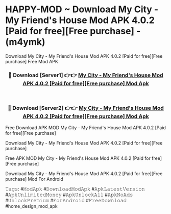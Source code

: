 # HAPPY-MOD ~ Download My City  - My Friend's House Mod APK 4.0.2 [Paid for free][Free purchase] - (m4ymk)
Download My City  - My Friend's House Mod APK 4.0.2 [Paid for free][Free purchase] Free Mod APK

<div align="center">
<h3>🔴 Download [Server1] 👉👉 <a href="https://apk-comot.site?title=My_City__-_My_Friend's_House_Mod_APK_4.0.2_[Paid_for_free][Free_purchase]">My City  - My Friend's House Mod APK 4.0.2 [Paid for free][Free purchase] Mod Apk</a></h3><br>

<h3>🔴 Download [Server2] 👉👉 <a href="https://apk-comot.site?title=My_City__-_My_Friend's_House_Mod_APK_4.0.2_[Paid_for_free][Free_purchase]">My City  - My Friend's House Mod APK 4.0.2 [Paid for free][Free purchase] Mod Apk</a></h3>
</div>


Free Download APK MOD My City  - My Friend's House Mod APK 4.0.2 [Paid for free][Free purchase]

Download My City  - My Friend's House Mod APK 4.0.2 [Paid for free][Free purchase] 

Free APK MOD My City  - My Friend's House Mod APK 4.0.2 [Paid for free][Free purchase] 

Download My City  - My Friend's House Mod APK 4.0.2 [Paid for free][Free purchase] Mod For Android

𝚃𝚊𝚐𝚜: #𝙼𝚘𝚍𝙰𝚙𝚔 #𝙳𝚘𝚠𝚗𝚕𝚘𝚊𝚍𝙼𝚘𝚍𝙰𝚙𝚔 #𝙰𝚙𝚔𝙻𝚊𝚝𝚎𝚜𝚝𝚅𝚎𝚛𝚜𝚒𝚘𝚗 #𝙰𝚙𝚔𝚄𝚗𝚕𝚒𝚖𝚒𝚝𝚎𝚍𝙼𝚘𝚗𝚎𝚢 #𝙰𝚙𝚔𝚄𝚗𝚕𝚘𝚌𝚔𝙰𝚕𝚕 #𝙰𝚙𝚔𝙽𝚘𝙰𝚍𝚜 #𝚄𝚗𝚕𝚘𝚌𝚔𝙿𝚛𝚎𝚖𝚒𝚞𝚖 #𝙵𝚘𝚛𝙰𝚗𝚍𝚛𝚘𝚒𝚍 #𝙵𝚛𝚎𝚎𝙳𝚘𝚠𝚗𝚕𝚘𝚊𝚍 #home_design_mod_apk